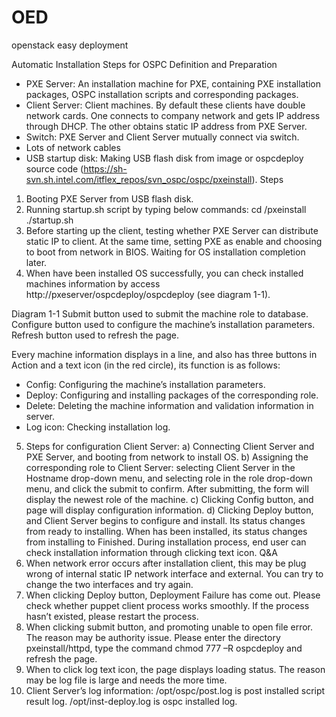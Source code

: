 OED
===

openstack easy deployment


Automatic Installation Steps for OSPC
Definition and Preparation
* PXE Server: An installation machine for PXE, containing PXE installation packages, OSPC installation scripts and corresponding packages.
* Client Server: Client machines. By default these clients have double network cards. One connects to company network and gets IP address through DHCP. The other obtains static IP address from PXE Server.
* Switch: PXE Server and Client Server mutually connect via switch.
* Lots of network cables
* USB startup disk: Making USB flash disk from image or ospcdeploy source code (https://sh-svn.sh.intel.com/itflex_repos/svn_ospc/ospc/pxeinstall).
Steps
1.  Booting PXE Server from USB flash disk.
2.  Running startup.sh script by typing below commands:
cd /pxeinstall
./startup.sh
3.  Before starting up the client, testing whether PXE Server can distribute static IP to client. At the same time, setting PXE as enable and choosing to boot from network in BIOS. Waiting for OS installation completion later.
4.  When have been installed OS successfully, you can check installed machines information by access http://pxeserver/ospcdeploy/ospcdeploy (see diagram 1-1).
 
Diagram 1-1
    Submit button used to submit the machine role to database. 
    Configure button used to configure the machine’s installation parameters.
    Refresh button used to refresh the page.
    
Every machine information displays in a line, and also has three buttons in Action and a text icon (in the red circle), its function is as follows:
* Config: Configuring the machine’s installation parameters.
* Deploy: Configuring and installing packages of the corresponding role.
* Delete: Deleting the machine information and validation information in server.
* Log icon: Checking installation log.
5.  Steps for configuration Client Server:
a)  Connecting Client Server and PXE Server, and booting from network to install OS. 
b)  Assigning the corresponding role to Client Server: selecting Client Server in the Hostname drop-down menu, and selecting role in the role drop-down menu, and click the submit to confirm. After submitting, the form will display the newest role of the machine.
c)  Clicking Config button, and page will display configuration information.
d)  Clicking Deploy button, and Client Server begins to configure and install. Its status changes from ready to installing. When has been installed, its status changes from installing to Finished. During installation process, end user can check installation information through clicking text icon.
Q&A
1.  When network error occurs after installation client, this may be plug wrong of internal static IP network interface and external. You can try to change the two interfaces and try again.
2.  When clicking Deploy button, Deployment Failure has come out. Please check whether puppet client process works smoothly. If the process hasn’t existed, please restart the process.
3.  When clicking submit button, and promoting unable to open file error. The reason may be authority issue. Please enter the directory pxeinstall/httpd, type the command chmod 777 –R ospcdeploy and refresh the page.
4.  When to click log text icon, the page displays loading status. The reason may be log file is large and needs the more time.
5.  Client Server’s log information:
/opt/ospc/post.log is post installed script result log.
/opt/inst-deploy.log is ospc installed log.
